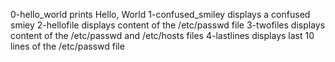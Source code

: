 0-hello_world prints Hello, World
1-confused_smiley displays a confused smiey
2-hellofile displays content of the /etc/passwd file
3-twofiles displays content of the /etc/passwd and /etc/hosts files
4-lastlines displays last 10 lines of the /etc/passwd file

